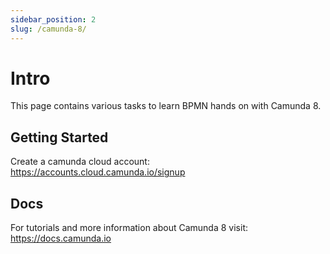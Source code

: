 ```yaml
---
sidebar_position: 2
slug: /camunda-8/
---
```



# Intro

This page contains various tasks to learn BPMN hands on with Camunda 8.

## Getting Started

Create a camunda cloud account: https://accounts.cloud.camunda.io/signup

## Docs

For tutorials and more information about Camunda 8 visit: https://docs.camunda.io
